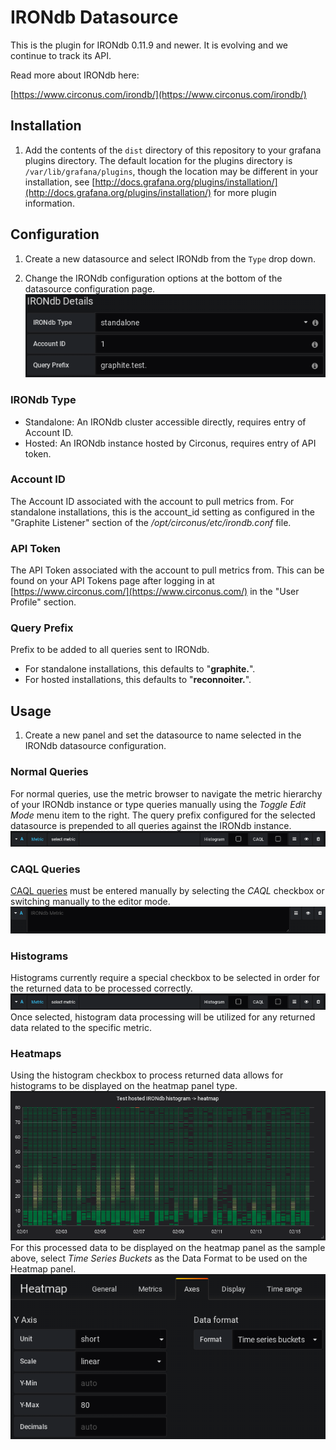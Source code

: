 # IRONdb Datasource

This is the plugin for IRONdb 0.11.9 and newer. It is evolving and we continue to track its API.

Read more about IRONdb here:

[https://www.circonus.com/irondb/](https://www.circonus.com/irondb/)

## Installation

1. Add the contents of the `dist` directory of this repository to your grafana plugins directory. The default location for the plugins directory is `/var/lib/grafana/plugins`, though the location may be different in your installation, see [http://docs.grafana.org/plugins/installation/](http://docs.grafana.org/plugins/installation/) for more plugin information.

## Configuration

1. Create a new datasource and select IRONdb from the `Type` drop down.

1. Change the IRONdb configuration options at the bottom of the datasource configuration page.
![](img/irondb-datasource-configuration.png)

### IRONdb Type
* Standalone: An IRONdb cluster accessible directly, requires entry of Account ID.
* Hosted: An IRONdb instance hosted by Circonus, requires entry of API token.
 
### Account ID
The Account ID associated with the account to pull metrics from. For standalone installations, this is the account_id setting as configured in the "Graphite Listener" section of the */opt/circonus/etc/irondb.conf* file.

### API Token
The API Token associated with the account to pull metrics from. This can be found on your API Tokens page after logging in at [https://www.circonus.com/](https://www.circonus.com/) in the "User Profile" section.

### Query Prefix
Prefix to be added to all queries sent to IRONdb.
* For standalone installations, this defaults to "**graphite.**".
* For hosted installations, this defaults to "**reconnoiter.**".
 
## Usage

1. Create a new panel and set the datasource to name selected in the IRONdb datasource configuration.

### Normal Queries
For normal queries, use the metric browser to navigate the metric hierarchy of your IRONdb instance or type queries manually using the *Toggle Edit Mode* menu item to the right. The query prefix configured for the selected datasource is prepended to all queries against the IRONdb instance.
![](img/irondb-graph-metric-browser.png)

### CAQL Queries
[CAQL queries](https://login.circonus.com/resources/docs/user/CAQL.html) must be entered manually by selecting the *CAQL* checkbox or switching manually to the editor mode.
![](img/irondb-graph-caql-editor.png)

### Histograms
Histograms currently require a special checkbox to be selected in order for the returned data to be processed correctly.
![](img/irondb-graph-metric-browser.png)
Once selected, histogram data processing will be utilized for any returned data related to the specific metric.

### Heatmaps
Using the histogram checkbox to process returned data allows for histograms to be displayed on the heatmap panel type.
![](img/irondb-heatmap-sample.png)
For this processed data to be displayed on the heatmap panel as the sample above, select *Time Series Buckets* as the Data Format to be used on the Heatmap panel.
![](img/irondb-heatmap-tsbuckets.png)

